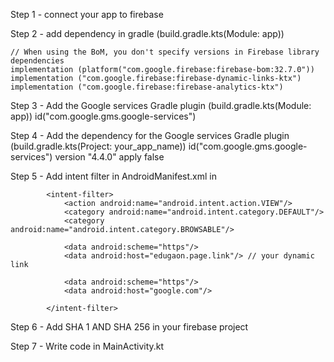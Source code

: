 Step 1 - connect your app to firebase

Step 2 - add dependency in gradle (build.gradle.kts(Module: app))

    // When using the BoM, you don't specify versions in Firebase library dependencies
    implementation (platform("com.google.firebase:firebase-bom:32.7.0"))
    implementation ("com.google.firebase:firebase-dynamic-links-ktx")
    implementation ("com.google.firebase:firebase-analytics-ktx")
    
Step 3 - Add the Google services Gradle plugin (build.gradle.kts(Module: app))
    id("com.google.gms.google-services")
    
Step 4 - Add the dependency for the Google services Gradle plugin (build.gradle.kts(Project: your_app_name))
    id("com.google.gms.google-services") version "4.4.0" apply false
    
Step 5 - Add intent filter in AndroidManifest.xml in <activity >

            <intent-filter>
                <action android:name="android.intent.action.VIEW"/>
                <category android:name="android.intent.category.DEFAULT"/>
                <category android:name="android.intent.category.BROWSABLE"/>

                <data android:scheme="https"/>
                <data android:host="edugaon.page.link"/> // your dynamic link

                <data android:scheme="https"/>
                <data android:host="google.com"/>

            </intent-filter>
            
Step 6 - Add SHA 1 AND SHA 256 in your firebase project

Step 7 - Write code in MainActivity.kt
